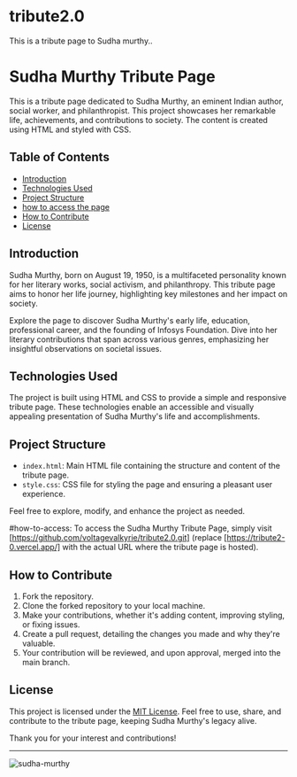 # tribute2.0
This is a tribute  page to Sudha murthy..


# Sudha Murthy Tribute Page
This is a tribute page dedicated to Sudha Murthy, an eminent Indian author, social worker, and philanthropist. This project showcases her remarkable life, achievements, and contributions to society. The content is created using HTML and styled with CSS.


## Table of Contents
- [Introduction](#introduction)
- [Technologies Used](#technologies-used)
- [Project Structure](#project-structure)
- [how to access the page](#how-to-access)
- [How to Contribute](#how-to-contribute)
- [License](#license)

## Introduction

Sudha Murthy, born on August 19, 1950, is a multifaceted personality known for her literary works, social activism, and philanthropy. This tribute page aims to honor her life journey, highlighting key milestones and her impact on society.

Explore the page to discover Sudha Murthy's early life, education, professional career, and the founding of Infosys Foundation. Dive into her literary contributions that span across various genres, emphasizing her insightful observations on societal issues.

## Technologies Used

The project is built using HTML and CSS to provide a simple and responsive tribute page. These technologies enable an accessible and visually appealing presentation of Sudha Murthy's life and accomplishments.


## Project Structure

- `index.html`: Main HTML file containing the structure and content of the tribute page.
- `style.css`: CSS file for styling the page and ensuring a pleasant user experience.

Feel free to explore, modify, and enhance the project as needed.

#how-to-access:
To access the Sudha Murthy Tribute Page, simply visit [https://github.com/voltagevalkyrie/tribute2.0.git] (replace [https://tribute2-0.vercel.app/] with the actual URL where the tribute page is hosted).




## How to Contribute

1. Fork the repository.
2. Clone the forked repository to your local machine.
3. Make your contributions, whether it's adding content, improving styling, or fixing issues.
4. Create a pull request, detailing the changes you made and why they're valuable.
5. Your contribution will be reviewed, and upon approval, merged into the main branch.

## License

This project is licensed under the [MIT License](LICENSE). Feel free to use, share, and contribute to the tribute page, keeping Sudha Murthy's legacy alive.

Thank you for your interest and contributions!

--------------------------------------------------------






![sudha-murthy](https://github.com/voltagevalkyrie/tribute2.0/assets/149293731/3dc4b18d-e9f1-41e3-a3fd-3d74d62b944b)

